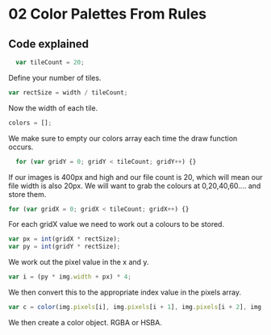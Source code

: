 # 02 Color Palettes From Rules

## Code explained
```js
  var tileCount = 20;
 ```
 Define your number of tiles.

 ```js
 var rectSize = width / tileCount;
 ```
Now the width of each tile.

```js
colors = [];
```
We make sure to empty our colors array each time the draw function occurs.

```js
  for (var gridY = 0; gridY < tileCount; gridY++) {}
```
If our images is 400px and high and our file count is 20, which will mean our file width is also 20px. We will want to grab the colours at 0,20,40,60.... and store them.

```js
for (var gridX = 0; gridX < tileCount; gridX++) {}
```
For each gridX value we need to work out a colours to be stored.

```js
var px = int(gridX * rectSize);
var py = int(gridY * rectSize);
```
We work out the pixel value in the x and y.

```js
var i = (py * img.width + px) * 4;
```
We then convert this to the appropriate index value in the pixels array.

```js
var c = color(img.pixels[i], img.pixels[i + 1], img.pixels[i + 2], img.pixels[i + 3]);
```
We then create a color object. RGBA or HSBA.
